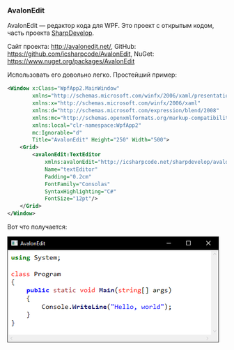 ﻿### AvalonEdit

AvalonEdit — редактор кода для WPF. Это проект с открытым кодом, часть проекта [SharpDevelop](http://www.icsharpcode.net/OpenSource/SD/Default.aspx).

Сайт проекта: http://avalonedit.net/, GitHub: https://github.com/icsharpcode/AvalonEdit, NuGet: https://www.nuget.org/packages/AvalonEdit

Использовать его довольно легко. Простейший пример:

```xml
<Window x:Class="WpfApp2.MainWindow"
        xmlns="http://schemas.microsoft.com/winfx/2006/xaml/presentation"
        xmlns:x="http://schemas.microsoft.com/winfx/2006/xaml"
        xmlns:d="http://schemas.microsoft.com/expression/blend/2008"
        xmlns:mc="http://schemas.openxmlformats.org/markup-compatibility/2006"
        xmlns:local="clr-namespace:WpfApp2"
        mc:Ignorable="d"
        Title="AvalonEdit" Height="250" Width="500">
    <Grid>
        <avalonEdit:TextEditor
            xmlns:avalonEdit="http://icsharpcode.net/sharpdevelop/avalonedit"
            Name="textEditor"
            Padding="0.2cm"
            FontFamily="Consolas"
            SyntaxHighlighting="C#"
            FontSize="12pt"/>
    </Grid>
</Window>
```

Вот что получается:

![avalonedit01](img/avalonedit01.png)
